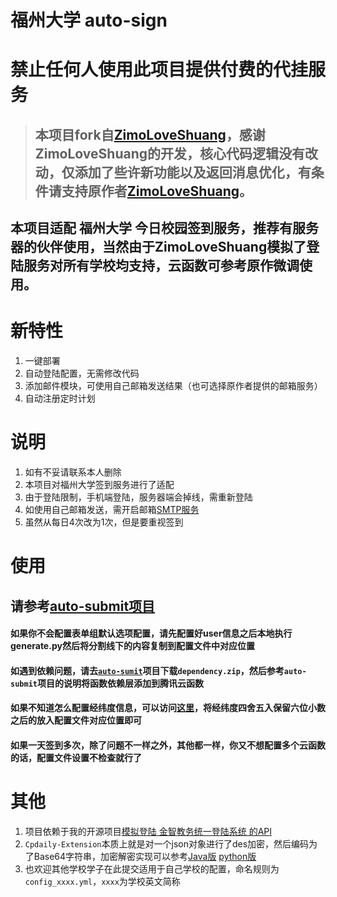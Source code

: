 # 福州大学 auto-sign

# 禁止任何人使用此项目提供付费的代挂服务

> ## **本项目fork自[ZimoLoveShuang](https://github.com/ZimoLoveShuang/auto-sign)，感谢ZimoLoveShuang的开发，核心代码逻辑没有改动，仅添加了些许新功能以及返回消息优化，有条件请支持原作者[ZimoLoveShuang](https://github.com/ZimoLoveShuang)。**

## 本项目适配 **福州大学** 今日校园签到服务，推荐有**服务器**的伙伴使用，当然由于ZimoLoveShuang模拟了登陆服务对所有学校均支持，云函数可参考原作微调使用。


# 新特性

1. 一键部署
2. 自动登陆配置，无需修改代码
3. 添加邮件模块，可使用自己邮箱发送结果（也可选择原作者提供的邮箱服务）
4. 自动注册定时计划

# 说明
1. 如有不妥请联系本人删除
2. 本项目对福州大学签到服务进行了适配
3. 由于登陆限制，手机端登陆，服务器端会掉线，需重新登陆
4. 如使用自己邮箱发送，需开启邮箱[SMTP服务](https://www.baidu.com/s?wd=%E9%82%AE%E7%AE%B1%E5%BC%80%E5%90%AFsmtp%E6%9C%8D%E5%8A%A1&rsv_spt=1&rsv_iqid=0x9b8af0e0001310be&issp=1&f=8&rsv_bp=1&rsv_idx=2&ie=utf-8&tn=baiduhome_pg&rsv_enter=1&rsv_dl=ib&rsv_sug3=20&rsv_sug1=17&rsv_sug7=100&rsv_t=dd93VNICKFdGlO1kYyK0aV%2BvLo1wn5UC3mYu86pc7e5ScYud0dAyJQyOWU5O3%2BxTHHeq&sug=%25E9%2582%25AE%25E7%25AE%25B1%25E5%25BC%2580%25E5%2590%25AFsmtp%25E6%259C%258D%25E5%258A%25A1&rsv_n=1)
5. 虽然从每日4次改为1次，但是要重视签到

# 使用

## 请参考[auto-submit项目](https://github.com/ZimoLoveShuang/auto-submit)

#### 如果你不会配置表单组默认选项配置，请先配置好user信息之后本地执行generate.py然后将分割线下的内容复制到配置文件中对应位置

#### 如遇到依赖问题，请去[`auto-sumit`](https://github.com/ZimoLoveShuang/auto-submit)项目下载`dependency.zip`，然后参考`auto-submit`项目的说明将函数依赖层添加到腾讯云函数

#### 如果不知道怎么配置经纬度信息，可以访问[这里](http://zuobiao.ay800.com/s/27/index.php)，将经纬度四舍五入保留六位小数之后的放入配置文件对应位置即可

#### 如果一天签到多次，除了问题不一样之外，其他都一样，你又不想配置多个云函数的话，配置文件设置不检查就行了

# 其他

1. 项目依赖于我的开源项目[模拟登陆 金智教务统一登陆系统 的API](https://github.com/ZimoLoveShuang/wisedu-unified-login-api)
2. `Cpdaily-Extension`本质上就是对一个json对象进行了des加密，然后编码为了Base64字符串，加密解密实现可以参考[Java版](https://github.com/ZimoLoveShuang/yibinu-score-crawler/blob/master/src/main/java/wiki/zimo/scorecrawler/helper/DESHelper.java) [python版](https://github.com/ZimoLoveShuang/auto-submit/blob/master/currency/encrypt.py)
3. 也欢迎其他学校学子在此提交适用于自己学校的配置，命名规则为`config_xxxx.yml`，`xxxx`为学校英文简称
